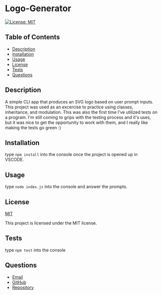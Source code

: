 # Logo-Generator 
  [![License: MIT](https://img.shields.io/badge/License-MIT-yellow.svg)](https://opensource.org/licenses/MIT)



## Table of Contents
- [Description](#description)
- [Installation](#installation)
- [Usage](#usage)
- [License](#license)
- [Tests](#tests)
- [Questions](#questions)

## Description
      
A simple CLI app that produces an SVG logo based on user prompt inputs.  This project was used as an excercise to practice using classes, inheritance, and modulation.  This was also the first time I've utilized tests on a program.  I'm still coming to grips with the testing process and it's uses, but it was nice to get the opportunity to work with them, and I really like making the tests go green :) 

## Installation
  
type `npm install` into the console once the project is opened up in VSCODE.  

## Usage
  
type `node index.js` into the console and answer the prompts.    

## License
[MIT](https://opensource.org/licenses/MIT)

This project is licensed under the MIT license.



## Tests
  
type `npm test` into the console

## Questions
- [Email](mailto:Umbelth94@gmail.com)
- [GitHub](https://github.com/Umbelth94)
- [Repository](okay)